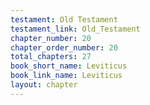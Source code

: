 ```yaml
---
testament: Old Testament
testament_link: Old_Testament
chapter_number: 20
chapter_order_number: 20
total_chapters: 27
book_short_name: Leviticus
book_link_name: Leviticus
layout: chapter
---
```

